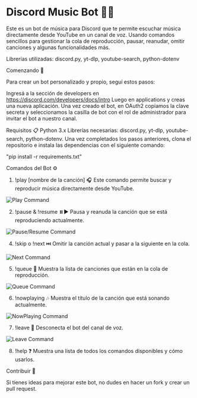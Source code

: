 
# Discord Music Bot 🎵🎶


Este es un bot de música para Discord que te permite escuchar música directamente desde YouTube en un canal de voz. Usando comandos sencillos para gestionar la cola de reproducción, pausar, reanudar, omitir canciones y algunas funcionalidades más.

Librerías utilizadas: discord.py, yt-dlp, youtube-search, python-dotenv

Comenzando 🚀

Para crear un bot personalizado y propio, seguí estos pasos:

Ingresá a la sección de developers en https://discord.com/developers/docs/intro
Luego en applications y creas una nueva aplicación.
Una vez creado el bot, en OAuth2 copiamos la clave secreta y seleccionamos la casilla de bot con el rol de administrador para invitar el bot a nuestro canal.


Requisitos 📋
Python 3.x
Librerías necesarias: discord.py, yt-dlp, youtube-search, python-dotenv.
Una vez completados los pasos anteriores, clona el repositorio e instala las dependencias con el siguiente comando:

"pip install -r requirements.txt"


Comandos del Bot ⚙️

1. !play [nombre de la canción] 🎧
Este comando permite buscar y reproducir música directamente desde YouTube.

![Play Command](gifs/!playvideo.gif)

2. !pause & !resume ⏸️▶️
Pausa y reanuda la canción que se está reproduciendo actualmente.

![Pause/Resume Command](gifs/!pause_!resume.gif)


4. !skip o !next ⏭️
Omitir la canción actual y pasar a la siguiente en la cola.

![Next Command](gifs/!next.gif)

5. !queue 📜
Muestra la lista de canciones que están en la cola de reproducción.

![Queue Command](gifs/!queue.gif)

6. !nowplaying 🎶
Muestra el título de la canción que está sonando actualmente.

![NowPlaying Command](gifs/!nowplaying.gif)

7. !leave 👋
Desconecta el bot del canal de voz.

![Leave Command](gifs/!queue.gif)

8. !help ❓
Muestra una lista de todos los comandos disponibles y cómo usarlos.

Contribuir 🤝

Si tienes ideas para mejorar este bot, no dudes en hacer un fork y crear un pull request.




